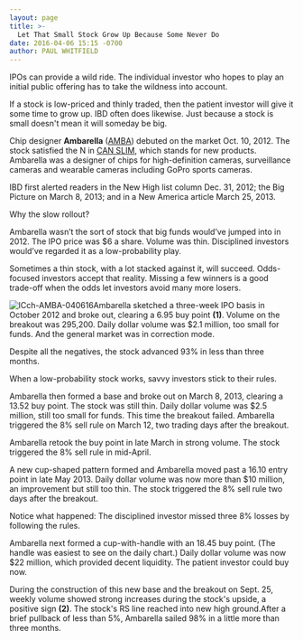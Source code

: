 ```yaml
---
layout: page
title: >-
  Let That Small Stock Grow Up Because Some Never Do
date: 2016-04-06 15:15 -0700
author: PAUL WHITFIELD
---
```





IPOs can provide a wild ride. The individual investor who hopes to play an initial public offering has to take the wildness into account.


If a stock is low-priced and thinly traded, then the patient investor will give it some time to grow up. IBD often does likewise. Just because a stock is small doesn't mean it will someday be big.


Chip designer **Ambarella** ([AMBA](https://research.investors.com/quote.aspx?symbol=AMBA)) debuted on the market Oct. 10, 2012. The stock satisfied the N in [CAN SLIM](http://education.investors.com/courselandingpage.aspx?id=735749), which stands for new products. Ambarella was a designer of chips for high-definition cameras, surveillance cameras and wearable cameras including GoPro sports cameras.


IBD first alerted readers in the New High list column Dec. 31, 2012; the Big Picture on March 8, 2013; and in a New America article March 25, 2013.


Why the slow rollout?


Ambarella wasn’t the sort of stock that big funds would’ve jumped into in 2012. The IPO price was \$6 a share. Volume was thin. Disciplined investors would’ve regarded it as a low-probability play.


Sometimes a thin stock, with a lot stacked against it, will succeed. Odds-focused investors accept that reality. Missing a few winners is a good trade-off when the odds let investors avoid many more losers.


![ICch-AMBA-040616](https://www.investors.com/wp-content/uploads/2016/04/ICch-AMBA-040616-1024x569.jpg)Ambarella sketched a three-week IPO basis in October 2012 and broke out, clearing a 6.95 buy point **(1)**. Volume on the breakout was 295,200. Daily dollar volume was \$2.1 million, too small for funds. And the general market was in correction mode.


Despite all the negatives, the stock advanced 93% in less than three months.


When a low-probability stock works, savvy investors stick to their rules.


Ambarella then formed a base and broke out on March 8, 2013, clearing a 13.52 buy point. The stock was still thin. Daily dollar volume was \$2.5 million, still too small for funds. This time the breakout failed. Ambarella triggered the 8% sell rule on March 12, two trading days after the breakout.


Ambarella retook the buy point in late March in strong volume. The stock triggered the 8% sell rule in mid-April.


A new cup-shaped pattern formed and Ambarella moved past a 16.10 entry point in late May 2013. Daily dollar volume was now more than \$10 million, an improvement but still too thin. The stock triggered the 8% sell rule two days after the breakout.


Notice what happened: The disciplined investor missed three 8% losses by following the rules.


Ambarella next formed a cup-with-handle with an 18.45 buy point. (The handle was easiest to see on the daily chart.) Daily dollar volume was now \$22 million, which provided decent liquidity. The patient investor could buy now.


During the construction of this new base and the breakout on Sept. 25, weekly volume showed strong increases during the stock's upside, a positive sign **(2)**. The stock's RS line reached into new high ground.After a brief pullback of less than 5%, Ambarella sailed 98% in a little more than three months.




